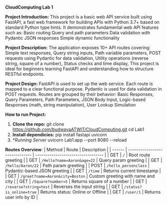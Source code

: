 **CloudComputing Lab 1**

**Project Introduction:**
This project is a basic web API service built using FastAPI, a fast web framework for building APIs with Python 3.7+ based on standard Python type hints.
It demonstrates fundamental web API features such as:
Basic routing
Query and path parameters
Data validation with Pydantic
JSON responses
Simple dynamic functionality


**Project Description:**
The application exposes 10+ API routes covering:
Simple text responses,
Query string inputs,
Path variable parameters,
POST requests using Pydantic for data validation,
Utility operations (reverse string, square of a number),
Status checks and time display,
This project is ideal for beginners learning FastAPI and understanding how to structure RESTful endpoints.

**Project Design:**
FastAPI is used to set up the web service.
Each route is mapped to a clear functional purpose.
Pydantic is used for data validation in POST requests.
Routes are grouped by their behavior:
Basic Responses,
Query Parameters,
Path Parameters,
JSON Body Input,
Logic-based Responses (math, string manipulation),
User Lookup Simulation

**How to run Project:**
1. **Clone the repo:** 
 git clone https://github.com/budwayaATWIT/CloudComputing.git
cd Lab1
2. **Install dependicies:**
pip install fastapi uvicorn
3. **Running Server* uvicorn Lab1:app --port 8080 --reload

**Routes Overview**:
| Method | Route                          | Description                        |
| ------ | ------------------------------ | ---------------------------------- |
| GET    | `/`                            | Root route greeting                |
| GET    | `/Hello?name=Aaron&age=22`      | Query param greeting               |
| GET    | `/hello/Aaron/22`               | Path param greeting                |
| POST   | `/hello_personclass`           | Pydantic-based JSON greeting       |
| GET    | `/time`                        | Returns current timestamp          |
| GET    | `/greet?name=Aaron&city=Boston` | Custom greeting with name and city |
| GET    | `/Square?number=5`             | Returns square of a number         |
| GET    | `/reverse?string=test`         | Reverses the input string          |
| GET    | `/status?is_online=true`       | Returns status: Online or Offline  |
| GET    | `/user/1`                      | Returns user info by ID            |
